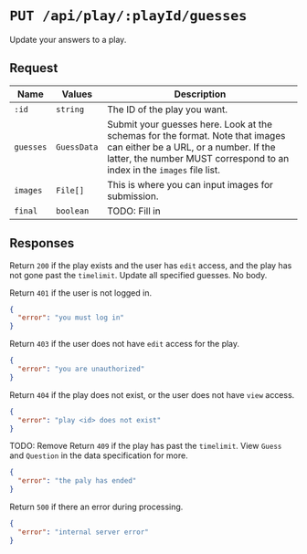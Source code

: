 # `PUT /api/play/:playId/guesses`

Update your answers to a play.

## Request

| Name | Values | Description |
|-|-|-|
| `:id` | `string` | The ID of the play you want. |
| `guesses` | `GuessData` | Submit your guesses here. Look at the schemas for the format. Note that images can either be a URL, or a number. If the latter, the number MUST correspond to an index in the `images` file list. |
| `images` | `File[]` | This is where you can input images for submission. |
| `final` | `boolean` | TODO: Fill in |
## Responses

Return `200` if the play exists and the user has `edit` access, and the play has not gone past the `timelimit`. Update all specified guesses. No body.

Return `401` if the user is not logged in.

```json
{
  "error": "you must log in"
}
```

Return `403` if the user does not have `edit` access for the play.

```json
{
  "error": "you are unauthorized"
}
```

Return `404` if the play does not exist, or the user does not have `view` access.

```json
{
  "error": "play <id> does not exist"
}
```
TODO: Remove
Return `409` if the play has past the `timelimit`. View `Guess` and `Question` in the data specification for more.

```json
{
  "error": "the paly has ended"
}
```

Return `500` if there an error during processing.

```json
{
  "error": "internal server error"
}
```